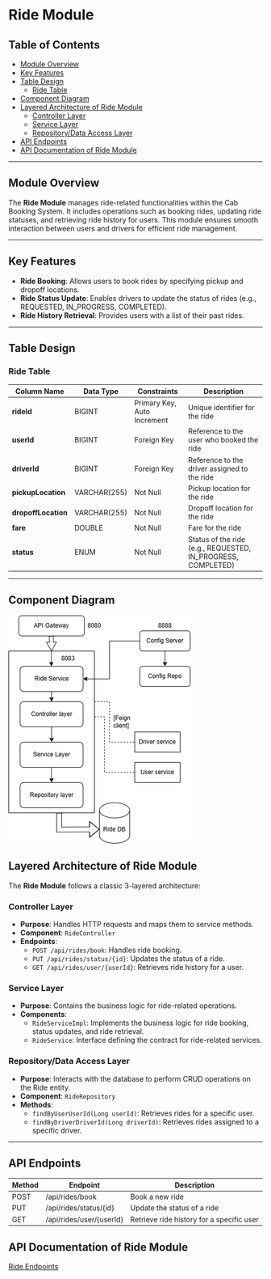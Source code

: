 # Ride Module

## Table of Contents
- [Module Overview](#module-overview)
- [Key Features](#key-features)
- [Table Design](#table-design)
    - [Ride Table](#ride-table)
- [Component Diagram](#component-diagram)
- [Layered Architecture of Ride Module](#layered-architecture-of-ride-module)
    - [Controller Layer](#controller-layer)
    - [Service Layer](#service-layer)
    - [Repository/Data Access Layer](#repositorydata-access-layer)
- [API Endpoints](#api-endpoints)
- [API Documentation of Ride Module](#api-documentation-of-ride-module)
---

## Module Overview

The **Ride Module** manages ride-related functionalities within the Cab Booking System. It includes operations such as booking rides, updating ride statuses, and retrieving ride history for users. This module ensures smooth interaction between users and drivers for efficient ride management.

---

## Key Features
- **Ride Booking**: Allows users to book rides by specifying pickup and dropoff locations.
- **Ride Status Update**: Enables drivers to update the status of rides (e.g., REQUESTED, IN_PROGRESS, COMPLETED).
- **Ride History Retrieval**: Provides users with a list of their past rides.

---

## Table Design

### Ride Table
| Column Name        | Data Type         | Constraints                  | Description                                 |
|--------------------|-------------------|------------------------------|---------------------------------------------|
| **rideId**         | BIGINT            | Primary Key, Auto Increment  | Unique identifier for the ride              |
| **userId**         | BIGINT            | Foreign Key                  | Reference to the user who booked the ride   |
| **driverId**       | BIGINT            | Foreign Key                  | Reference to the driver assigned to the ride|
| **pickupLocation** | VARCHAR(255)      | Not Null                     | Pickup location for the ride                |
| **dropoffLocation**| VARCHAR(255)      | Not Null                     | Dropoff location for the ride               |
| **fare**           | DOUBLE            | Not Null                     | Fare for the ride                           |
| **status**         | ENUM              | Not Null                     | Status of the ride (e.g., REQUESTED, IN_PROGRESS, COMPLETED) |

---

## Component Diagram
![Ride component diagram](component/ride.png)

    
## Layered Architecture of Ride Module

The **Ride Module** follows a classic 3-layered architecture:

### Controller Layer
- **Purpose**: Handles HTTP requests and maps them to service methods.
- **Component**: `RideController`
- **Endpoints**:
    - `POST /api/rides/book`: Handles ride booking.
    - `PUT /api/rides/status/{id}`: Updates the status of a ride.
    - `GET /api/rides/user/{userId}`: Retrieves ride history for a user.

### Service Layer
- **Purpose**: Contains the business logic for ride-related operations.
- **Components**:
    - `RideServiceImpl`: Implements the business logic for ride booking, status updates, and ride retrieval.
    - `RideService`: Interface defining the contract for ride-related services.

### Repository/Data Access Layer
- **Purpose**: Interacts with the database to perform CRUD operations on the Ride entity.
- **Component**: `RideRepository`
- **Methods**:
    - `findByUserUserId(Long userId)`: Retrieves rides for a specific user.
    - `findByDriverDriverId(Long driverId)`: Retrieves rides assigned to a specific driver.

---

## API Endpoints

| Method | Endpoint                      | Description                                 |
|--------|-------------------------------|---------------------------------------------|
| POST   | /api/rides/book               | Book a new ride                             |
| PUT    | /api/rides/status/{id}        | Update the status of a ride                 |
| GET    | /api/rides/user/{userId}      | Retrieve ride history for a specific user   |


## API Documentation of Ride Module

 [Ride Endpoints](../API_documentation/Ride.md)